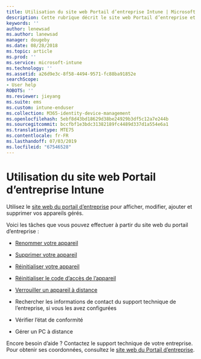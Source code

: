 ```yaml
---
title: Utilisation du site web Portail d’entreprise Intune | Microsoft Docs
description: Cette rubrique décrit le site web Portail d’entreprise et fournit des liens menant vers les procédures de réalisation des tâches que les utilisateurs finaux peuvent effectuer sur ce site web
keywords: ''
author: lenewsad
ms.author: lanewsad
manager: dougeby
ms.date: 08/28/2018
ms.topic: article
ms.prod: ''
ms.service: microsoft-intune
ms.technology: ''
ms.assetid: a26d9e3c-8f58-4494-9571-fc88ba91852e
searchScope:
- User help
ROBOTS: ''
ms.reviewer: jieyang
ms.suite: ems
ms.custom: intune-enduser
ms.collection: M365-identity-device-management
ms.openlocfilehash: 5ebf8d43bd18629d38be24929b3df5c12a7e244b
ms.sourcegitcommit: bccfbf1e3bdc31382189fc4489d337d1a554e6a1
ms.translationtype: MTE75
ms.contentlocale: fr-FR
ms.lasthandoff: 07/03/2019
ms.locfileid: "67546528"
---
```

# <a name="using-the-intune-company-portal-website"></a>Utilisation du site web Portail d’entreprise Intune
Utilisez le [site web du portail d’entreprise](https://portal.manage.microsoft.com) pour afficher, modifier, ajouter et supprimer vos appareils gérés.

Voici les tâches que vous pouvez effectuer à partir du site web du portail d’entreprise :

- [Renommer votre appareil](rename-your-device-cpwebsite.md)

- [Supprimer votre appareil](remove-your-device-cpwebsite.md)

- [Réinitialiser votre appareil](reset-erase-your-device-cpwebsite.md)

- [Réinitialiser le code d’accès de l’appareil](reset-your-passcode-cpwebsite.md)

- [Verrouiller un appareil à distance](remote-lock-your-device-cpwebsite.md)

- Rechercher les informations de contact du support technique de l’entreprise, si vous les avez configurées

- Vérifier l’état de conformité

- Gérer un PC à distance

Encore besoin d’aide ? Contactez le support technique de votre entreprise. Pour obtenir ses coordonnées, consultez le [site web du Portail d’entreprise](https://go.microsoft.com/fwlink/?linkid=2010980).
